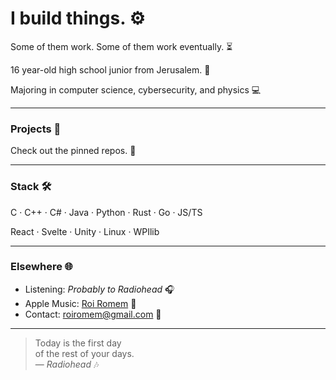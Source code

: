 # I build things. ⚙️ 

Some of them work. Some of them work eventually. ⏳  

16 year-old high school junior from Jerusalem. 🕍  

Majoring in computer science, cybersecurity, and physics 💻

---

### Projects 📂

Check out the pinned repos. 📌

---

### Stack 🛠️

C · C++ · C# · Java · Python · Rust · Go · JS/TS

React · Svelte · Unity · Linux · WPIlib

---

### Elsewhere 🌐

- Listening: _Probably to Radiohead_ 🎧  
- Apple Music: [Roi Romem](https://music.apple.com/profile/roiromem) 🐙
- Contact: [roiromem@gmail.com](mailto:roiromem@gmail.com) 📩

---

> Today is the first day  
> of the rest of your days.  
> — _Radiohead_ 🎶
